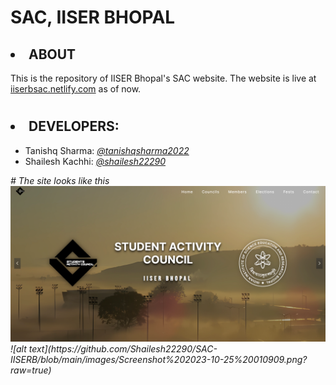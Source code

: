 # SAC, IISER BHOPAL 
## <li> ABOUT</li>
This is the  repository of IISER Bhopal's SAC website.
The website is live at <a href="https://iiserbsac.netlify.com">iiserbsac.netlify.com</a> as of now.
# 

## <li><b>DEVELOPERS:</b></li>
<ul><li>Tanishq Sharma: <i><a href="https://github.com/TanishqSharma2022">@tanishqsharma2022</a></i></li>
<li>Shailesh Kachhi: <i><a href="https://github.com/Shailesh22290">@shailesh22290</a></li>
</ul>
# The site looks like this <img   src=" https://github.com/Shailesh22290/SAC-IISERB/blob/main/images/Screenshot%202023-10-25%20010909.png">
![alt text](https://github.com/Shailesh22290/SAC-IISERB/blob/main/images/Screenshot%202023-10-25%20010909.png?raw=true)
 




